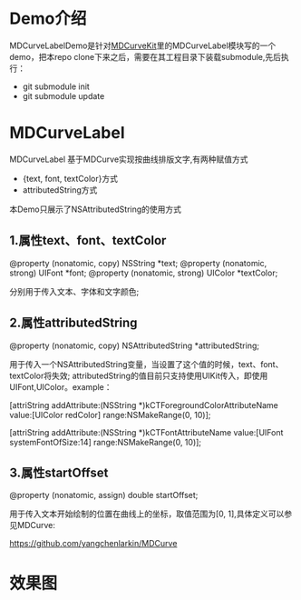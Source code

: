 # Demo介绍
MDCurveLabelDemo是针对[MDCurveKit](https://github.com/yangchenlarkin/MDCurveKit/tree/master)里的MDCurveLabel模块写的一个demo，把本repo clone下来之后，需要在其工程目录下装载submodule,先后执行：

- git submodule init
- git submodule update

# MDCurveLabel

MDCurveLabel 基于MDCurve实现按曲线排版文字,有两种赋值方式

- {text, font, textColor}方式
- attributedString方式

本Demo只展示了NSAttributedString的使用方式

## 1.属性text、font、textColor
@property (nonatomic, copy) NSString *text;
@property (nonatomic, strong) UIFont *font;
@property (nonatomic, strong) UIColor *textColor;

分别用于传入文本、字体和文字颜色;

## 2.属性attributedString

@property (nonatomic, copy) NSAttributedString *attributedString;

用于传入一个NSAttributedString变量，当设置了这个值的时候，text、font、textColor将失效;
attributedString的值目前只支持使用UIKit传入，即使用UIFont,UIColor。example：

[attriString addAttribute:(NSString *)kCTForegroundColorAttributeName value:[UIColor redColor] range:NSMakeRange(0, 10)];
                      
[attriString addAttribute:(NSString *)kCTFontAttributeName value:[UIFont systemFontOfSize:14] range:NSMakeRange(0, 10)];

## 3.属性startOffset

@property (nonatomic, assign) double startOffset;

用于传入文本开始绘制的位置在曲线上的坐标，取值范围为[0, 1],具体定义可以参见MDCurve:

https://github.com/yangchenlarkin/MDCurve

# 效果图

##